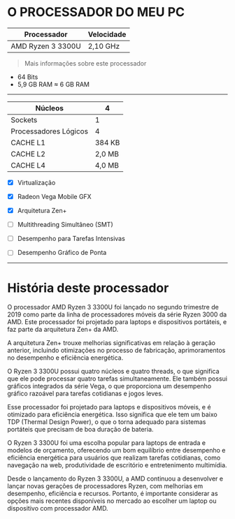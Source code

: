 # O PROCESSADOR DO MEU PC

| Processador | Velocidade  |
| ----------- | ----------- |
| AMD Ryzen 3 3300U | 2,10 GHz |

> Mais informações sobre este processador

  - 64 Bits
  - 5,9 GB RAM ≈ 6 GB RAM
  ---

  

| Núcleos | 4 |
| ----------- | ----------- |
| Sockets | 1 |
| Processadores Lógicos | 4 |
| CACHE L1 | 384 KB |
| CACHE L2 | 2,0 MB |
| CACHE L4 | 4,0 MB |

- [x] Virtualização
- [x] Radeon Vega Mobile GFX
- [x] Arquitetura Zen+
- [ ] Multithreading Simultâneo (SMT)
- [ ] Desempenho para Tarefas Intensivas
- [ ] Desempenho Gráfico de Ponta


---

# História deste processador

O processador AMD Ryzen 3 3300U foi lançado no segundo trimestre de 2019 como parte da linha de processadores móveis da série Ryzen 3000 da AMD. Este processador foi projetado para laptops e dispositivos portáteis, e faz parte da arquitetura Zen+ da AMD.

A arquitetura Zen+ trouxe melhorias significativas em relação à geração anterior, incluindo otimizações no processo de fabricação, aprimoramentos no desempenho e eficiência energética.

O Ryzen 3 3300U possui quatro núcleos e quatro threads, o que significa que ele pode processar quatro tarefas simultaneamente. Ele também possui gráficos integrados da série Vega, o que proporciona um desempenho gráfico razoável para tarefas cotidianas e jogos leves.

Esse processador foi projetado para laptops e dispositivos móveis, e é otimizado para eficiência energética. Isso significa que ele tem um baixo TDP (Thermal Design Power), o que o torna adequado para sistemas portáteis que precisam de boa duração de bateria.

O Ryzen 3 3300U foi uma escolha popular para laptops de entrada e modelos de orçamento, oferecendo um bom equilíbrio entre desempenho e eficiência energética para usuários que realizam tarefas cotidianas, como navegação na web, produtividade de escritório e entretenimento multimídia.

Desde o lançamento do Ryzen 3 3300U, a AMD continuou a desenvolver e lançar novas gerações de processadores Ryzen, com melhorias em desempenho, eficiência e recursos. Portanto, é importante considerar as opções mais recentes disponíveis no mercado ao escolher um laptop ou dispositivo com processador AMD.